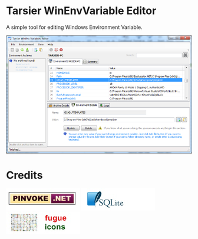 # Tarsier WinEnvVariable Editor
A simple tool for editing Windows Environment Variable.

![Image1](Images/screenshot.png?raw=true "Tarsier WinEnvVariable Editor")

# Credits
![PInvoke](Images/credits-pinvoke.jpg?raw=true "PInvoke.Net")
![SQlite](Images/credits-sqlite.jpg?raw=true "SQlite")
![FugueIcons](Images/credits-fugue.jpg?raw=true "Fugue Icons")
